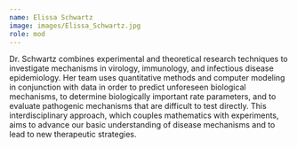 ```yaml
---
name: Elissa Schwartz
image: images/Elissa_Schwartz.jpg
role: mod
---
```

 
Dr. Schwartz combines experimental and theoretical research techniques to investigate mechanisms in virology, immunology, and infectious disease epidemiology. Her team uses quantitative methods and computer modeling in conjunction with data in order to predict unforeseen biological mechanisms, to determine biologically important rate parameters, and to evaluate pathogenic mechanisms that are difficult to test directly. This interdisciplinary approach, which couples mathematics with experiments, aims to advance our basic understanding of disease mechanisms and to lead to new therapeutic strategies.

